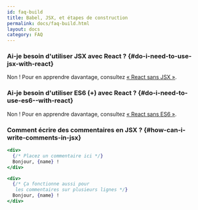 ```yaml
---
id: faq-build
title: Babel, JSX, et étapes de construction
permalink: docs/faq-build.html
layout: docs
category: FAQ
---
```


### Ai-je besoin d'utiliser JSX avec React ? {#do-i-need-to-use-jsx-with-react}

Non ! Pour en apprendre davantage, consultez [« React sans JSX »](/docs/react-without-jsx.html).

### Ai-je besoin d'utiliser ES6 (+) avec React ? {#do-i-need-to-use-es6--with-react}

Non ! Pour en apprendre davantage, consultez [« React sans ES6 »](/docs/react-without-es6.html).

### Comment écrire des commentaires en JSX ? {#how-can-i-write-comments-in-jsx}

```jsx
<div>
  {/* Placez un commentaire ici */}
  Bonjour, {name} !
</div>
```

```jsx
<div>
  {/* Ça fonctionne aussi pour
   les commentaires sur plusieurs lignes */}
  Bonjour, {name} !
</div>
```
